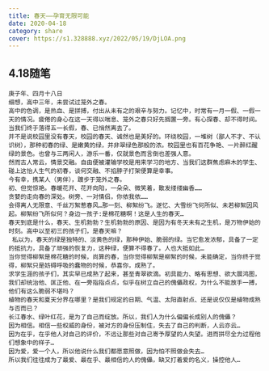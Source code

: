 ```yaml
---
title: 春天——孕育无限可能
date: 2020-04-18
category: share
cover: https://s1.328888.xyz/2022/05/19/DjLOA.png
---
```

## 4.18随笔

    庚子年、四月十八日  
    细想，高中三年，未尝试过笼外之春。  
    高中的色调，是热血、是拼搏，付出从未有之的艰辛与努力。记忆中，时常有一月一假、一假一天的情况。疲倦的身心在这一天得以喘息、笼外之春只好先搁置一旁。有心探春、却不得时间。当我们终于落得五一长假，春、已悄然离去了。  
    并不是说校园里没有春天，校园的春天、诚然也是美好的。环绕校园，一堆树（鄙人不才、不认识树），那种初春的绿、是嫩黄的绿，并非翠绿色那般的浓。校园里也有百花争艳、一片醉红醒绿的景色。也曾与三两闲人，游乐一番，仅就景色而言倒也差强人意。  
    然而古人常云，情景交融。自由便被灌输学校是用来学习的地方、当我们这群焦虑麻木的学生、碰上这怡人生气的初春，谈何交融、不掐脖子打架便算是幸事。  
    今有幸，携某人（男伴），踱步于笼外之春。  
    初、但觉惊艳。春暖花开、花开向阳，一朵朵、微笑着，散发缕缕幽香……  
    贪婪的走向春的深处。树旁、一对情侣，你侬我侬……  
    会得离人无限意、千丝万絮惹春风…那一刻、柳絮纷飞。遂忆、大雪纷飞何所似、未若柳絮因风起。柳絮纷飞所似何？身边一孩子:是棉花糖啊！这是人生的春天…  
    春天到底是什么，春天、生机勃勃？生机勃勃的原因、是因为有冬天未有之生机，是万物伊始的时刻。高中以至初三的孩子们，是春天嘛？  
     私以为，春天的绿是独特的、淡黄色的绿，那种伊始、脆弱的绿。当它愈发浓郁，具备了一定的抵抗力，具备了顽强的恢复力，这种绿，便算不得春了。人也大抵如此…  
    当你觉得柳絮是棉花糖的时候，尚算的春，当你觉得柳絮是柳絮的时候，未能确定，当你终于觉得，柳絮只是妨碍呼吸的蠢物的时候，恭喜你，成熟了。  
    求学生涯的孩子们，其实早已成熟了起来，甚至青翠欲滴。初具能力、略有思想、欲大展鸿图，我们却统治他、匡正他、在一旁指指点点，似乎在树立自己的傀儡政权，为什么不能放手一搏，他们有这么脆弱不堪吗？  
    植物的春天和夏天分界在哪里？是我们规定的日期、气温、太阳直射点、还是说仅仅是植物成熟与否而已？  
    长江春水、绿叶红花，是为了自己而绽放。所以，我们人为什么偏偏长成别人的傀儡？  
    因为相信。相信一些权威的身份，被对方的身份压制住，失去了自己的判断，人云亦云…  
    因为在乎，在乎他人对自己的评价，不远让那些对自己寄予厚望的人失望。进而拼尽全力过程他们想象中的样子…  
    因为爱，爱一个人，所以他说什么我们都愿意照做，因为怕不照做会失去…    
    所以我们往往成为了最爱、最在乎、最相信的人的傀儡，缺又打着爱的名义，操控他人…